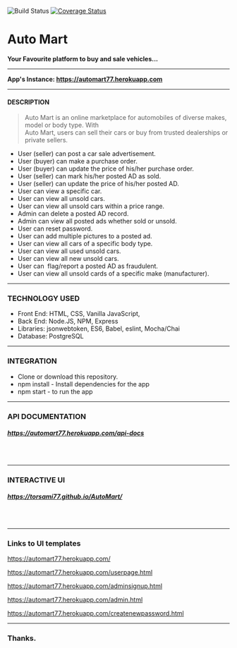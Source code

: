 ![Build Status](https://travis-ci.com/torsami77/AutoMart.svg?branch=develop)   [![Coverage Status](https://coveralls.io/repos/github/torsami77/AutoMart/badge.svg?branch=ft-api-v1-166108765)](https://coveralls.io/github/torsami77/AutoMart?branch=ft-api-v1-166108765)

# Auto Mart 

**Your Favourite platform to buy and sale vehicles...**
___
**App's Instance:  https://automart77.herokuapp.com**
___
#### DESCRIPTION 
> Auto   Mart   is   an   online   marketplace   for   automobiles   of   diverse   makes,   model   or   body   type.   With  
Auto Mart, users can sell their cars or buy from trusted dealerships or private sellers. 
- User (seller) can post a car sale advertisement. 
- User (buyer) can make a purchase order. 
- User (buyer) can update the price of his/her purchase order. 
- User (seller) can mark his/her posted AD as sold. 
- User (seller) can update the price of his/her posted AD. 
- User can view a specific car. 
- User can view all unsold cars. 
- User can view all unsold cars within a price range. 
- Admin can delete a posted AD record. 
- Admin can view all posted ads whether sold or unsold. 
- User can reset password. 
- User can add multiple pictures to a posted ad. 
- User can view all cars of a specific body type. 
- User can view all used unsold cars. 
- User can view all new unsold cars. 
- User can ​ flag/report​ a posted AD as fraudulent. 
- User can view all unsold cards of a specific make (manufacturer). 

___
### TECHNOLOGY USED
+ Front End: HTML, CSS, Vanilla JavaScript,
+ Back End: Node.JS, NPM, Express
+ Libraries: jsonwebtoken, ES6, Babel, eslint, Mocha/Chai
+ Database: PostgreSQL
___
### INTEGRATION
- Clone or download this repository.
- npm install - Install dependencies for the app
- npm start - to run the app
___
 ### API DOCUMENTATION
###### **https://automart77.herokuapp.com/api-docs**
&nbsp;
___
 ### INTERACTIVE UI
###### **https://torsami77.github.io/AutoMart/**
&nbsp;
___
### Links to UI templates

https://automart77.herokuapp.com/

https://automart77.herokuapp.com/userpage.html

https://automart77.herokuapp.com/adminsignup.html

https://automart77.herokuapp.com/admin.html

https://automart77.herokuapp.com/createnewpassword.html 
&nbsp;
________________
### Thanks.
